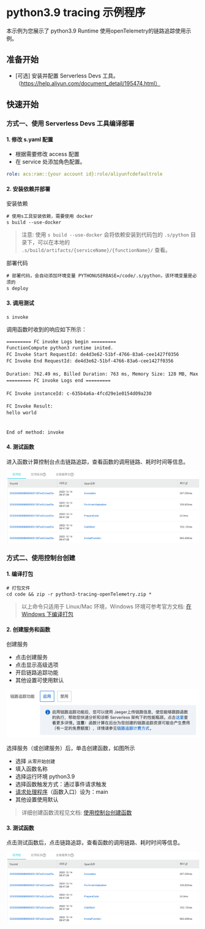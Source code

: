 # python3.9 tracing 示例程序
本示例为您展示了 python3.9 Runtime 使用openTelemetry的链路追踪使用示例。




## 准备开始
- [可选] 安装并配置 Serverless Devs 工具。（https://help.aliyun.com/document_detail/195474.html）

## 快速开始
### 方式一、使用 Serverless Devs 工具编译部署

#### 1. 修改 s.yaml 配置
- 根据需要修改 access 配置
- 在 service 处添加角色配置。
```yaml
role: acs:ram::{your account id}:role/aliyunfcdefaultrole
```

#### 2. 安装依赖并部署

安装依赖
```shell
# 使用s工具安装依赖，需要使用 docker
s build --use-docker
```
> 注意: 使用 `s build --use-docker` 会将依赖安装到代码包的 `.s/python` 目录下，可以在本地的 `.s/build/artifacts/{serviceName}/{functionName}/` 查看。

部署代码
```shell
# 部署代码，会自动添加环境变量 PYTHONUSERBASE=/code/.s/python，该环境变量是必须的
s deploy
```

#### 3. 调用测试

```shell
s invoke
```

调用函数时收到的响应如下所示：

```bash
========= FC invoke Logs begin =========
FunctionCompute python3 runtime inited.
FC Invoke Start RequestId: de4d3e62-51bf-4766-83a6-cee1427f0356
FC Invoke End RequestId: de4d3e62-51bf-4766-83a6-cee1427f0356

Duration: 762.49 ms, Billed Duration: 763 ms, Memory Size: 128 MB, Max Memory Used: 23.95 MB
========= FC invoke Logs end =========

FC Invoke instanceId: c-635b4a6a-4fcd29e1e0154d09a230

FC Invoke Result:
hello world


End of method: invoke

```
#### 4. 测试函数

进入函数计算控制台点击链路追踪，查看函数的调用链路、耗时时间等信息。

![img_5](assets/img_3.png)


### 方式二、使用控制台创建

#### 1. 编译打包

```shell
# 打包文件
cd code && zip -r python3-tracing-openTelemetry.zip *
```

> 以上命令只适用于 Linux/Mac 环境，Windows 环境可参考官方文档: [在 Windows 下编译打包](https://help.aliyun.com/document_detail/418490.html#section-qfg-n9c-m9v)
>

#### 2. 创建服务和函数

创建服务
- 点击创建服务
- 点击显示高级选项
- 开启链路追踪功能
- 其他设置可使用默认


![img_5](assets/img_1.png)

选择服务（或创建服务）后，单击创建函数，如图所示
- 选择 `从零开始创建`
- 填入函数名称
- 选择运行环境 python3.9
- 选择函数触发方式：通过事件请求触发
- [请求处理程序](https://help.aliyun.com/document_detail/323526.html)（函数入口）设为：main
- 其他设置使用默认


> 详细创建函数流程见文档: [使用控制台创建函数](https://help.aliyun.com/document_detail/51783.html)

#### 3. 测试函数

点击测试函数后，点击链路追踪，查看函数的调用链路、耗时时间等信息。

![img_5](assets/img_3.png)